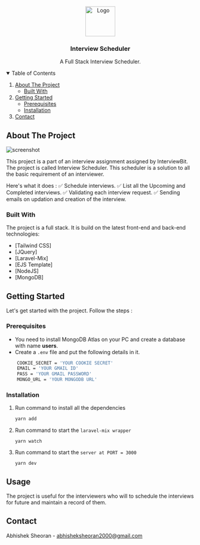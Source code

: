 
<!-- PROJECT LOGO -->
<br />
<p align="center">
  <a href="https://www.interviewbit.com">
    <img src="https://i0.wp.com/blog.interviewbit.com/wp-content/uploads/2017/11/cropped-logo-transparent4.png?ssl=1" alt="Logo" width="80" height="80">
  </a>

  <h3 align="center">Interview Scheduler</h3>

  <p align="center">
    A Full Stack Interview Scheduler.
    <br />
  </p>
</p>



<!-- TABLE OF CONTENTS -->
<details open="open">
  <summary>Table of Contents</summary>
  <ol>
    <li>
      <a href="#about-the-project">About The Project</a>
      <ul>
        <li><a href="#built-with">Built With</a></li>
      </ul>
    </li>
    <li>
      <a href="#getting-started">Getting Started</a>
      <ul>
        <li><a href="#prerequisites">Prerequisites</a></li>
        <li><a href="#installation">Installation</a></li>
      </ul>
    </li>
    <li><a href="#contact">Contact</a></li>
  </ol>
</details>


<!-- ABOUT THE PROJECT -->
## About The Project

![screenshot](https://i.ibb.co/qjp7kwN/Capture.png)

This project is a part of an interview assignment assigned by InterviewBit.
The project is called Interview Scheduler. This scheduler is a solution to all the basic requirement of an interviewer. 

Here's what it does : 
✅ Schedule interviews.
✅ List all the Upcoming and Completed interviews.
✅ Validating each interview request.
✅ Sending emails on updation and creation of the interview.

### Built With

The project is a full stack. It is build on the latest front-end and back-end technologies: 
* [Tailwind CSS]
* [JQuery]
* [Laravel-Mix]
* [EJS Template]
* [NodeJS]
* [MongoDB]



<!-- GETTING STARTED -->
## Getting Started

Let's get started with the project. Follow the steps :

### Prerequisites

* You need to install MongoDB Atlas on your PC and create a database with name **users**.
* Create a `.env` file and put the following details in it. 
```sh
    COOKIE_SECRET = 'YOUR COOKIE SECRET'
    EMAIL = 'YOUR GMAIL ID'
    PASS = 'YOUR GMAIL PASSWORD'
    MONGO_URL = 'YOUR MONGODB URL'
```

### Installation

1. Run command to install all the dependencies
   ```sh
   yarn add
   ```
2. Run command to start the `laravel-mix wrapper`
   ```JS
   yarn watch
   ```
3. Run command to start the `server at PORT = 3000`
   ```JS
   yarn dev
   ```



<!-- USAGE EXAMPLES -->
## Usage

The project is useful for the interviewers who will to schedule the interviews for future and maintain a record of them.



<!-- CONTACT -->
## Contact

Abhishek Sheoran - abhisheksheoran2000@gmail.com
